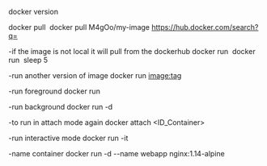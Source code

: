 
docker version

docker pull <image>
docker pull M4gOo/my-image
https://hub.docker.com/search?q=

-if the image is not local it will pull from the dockerhub
docker run <image>
docker run <image> sleep 5

-run another version of image
docker run <image:tag>

-run foreground
docker run <image>

-run background
docker run -d <image>

-to run in attach mode again
docker attach <ID_Container>

-run interactive mode
docker run -it <image>

-name container
docker run -d --name webapp nginx:1.14-alpine



